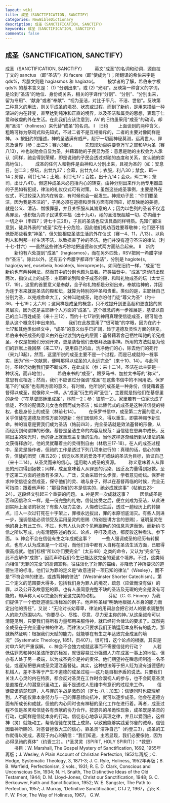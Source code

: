 ```yaml
---
layout: wiki
title: 成圣（SANCTIFICATION, SANCTIFY）
categories: NewBibleDictionary
description: 成圣（SANCTIFICATION, SANCTIFY）
keywords: 成圣（SANCTIFICATION, SANCTIFY）
comments: false
---
```


## 成圣（SANCTIFICATION, SANCTIFY）



成圣（SANCTIFICATION, SANCTIFY）
　　英文“成圣”的名词和动词，源自拉丁文的 sanctus （即“圣洁”）和 facere（即“使成为”）；所翻译的希伯来字是 qds%，希腊文则是 hagiasmos 和 hagiazo{。
　　按学者的了解，希伯来字根 qds% 的基本含义是： (1) “分别出来”，或 (2) “光明”。反映第一种含义的字词，是论到“圣洁”的地位、身份或关系，相关的字译作“分割”、“分别”、“分别出来，留为专用”、“献身”或者“奉献”、“视为圣洁，对比于平凡、不洁、世俗”。反映第二种意义的用法，则关乎成圣的境况、状态或过程，而到了新约，是用来描绘一种渐进的内在转变，直至达到纯净和正直的境界，以及圣洁和属灵的思想，表现于仁爱和敬虔的外在生活。在此我们应该注意到，AV 的旧约虽采用“成圣”的动词，却用“圣洁”（holiness）来代替“成圣”的名词。
Ⅰ　旧约
　　上面谈到的两种含义，粗略可称为祭司式和先知式，不过二者不是互相排斥的，二者的主要对像同样是神。
a. 按旧约的描述，神的圣洁满有威严，超乎一切而神秘莫测，远离世人、罪恶及世界（参：出三5；赛六3起）。
　　先知规劝百姓要尊万军之耶和华为圣（赛八13），神也说祂会自显为圣，并藉着祂的子民显为圣：意思是祂的主权会为人承认（同样，祂会得到荣耀，即是说祂的子民会透过对祂的态度和关系，宣认祂的崇高地位）。
　　成圣的任何人和物件是由神和人分别出来，且视为圣的（如：安息日，创二3；祭坛，出廿九37；会幕，出廿九44；衣服，利八30；禁食，珥一14；房屋，利廿七14；土地，利廿七17；百姓，出十九14；会众，珥二16；祭司，出廿八41）。但这种成圣未必包括内心的转变。由神分别出来作为祂专用器皿的子民如有犯规，律法的礼仪仪式可有对策。
b. 虽然这些成圣事例，主要是外在仪式，不过较深入的内在转变，有时候也会一起发生。神规劝子民：“你们要圣洁，因为我是圣洁的”，子民必须在道德和灵性方面有所回应，好反映祂的美德，就是公义、清洁、憎恨罪恶，并且关怀服从其旨意的人；因为以色列的圣者不仅远离罪恶，也积极为其子民谋求幸福（出十九4）。祂的圣洁既超越一切，亦内蕴于一切之中（申四7；诗七十三28），子民的圣洁也应该具备同样特质。先知们都注意到，徒具外表的“成圣”实在十分危险，因此他们规劝百姓要尊敬神；他们更不惜低贬那些看来“神圣”，但欠缺相应圣洁生活的外在仪式（赛一4、11，八13）。以色列人和列邦一样生活不洁，以致损害了神的圣洁。他们并没有遵守圣洁的律法（利十七-廿六）──虽然这些律法巧妙地把道德和仪式两方面结合起来。
Ⅱ　新约
　　新约有六处提到“成圣”（hagiasmos），而在另外四处，RSV把同一希腊字译作“圣洁”。除此以外，还有五个希腊字都译作“圣洁”，分别是 hagiote{s, hagio{syne{, eusebeia, hosiote{s, hieroprepe{s。如同在旧约一样，“成圣”在新约也有两种用法，然而其中的分别也颇为显著。符类福音中，“成圣”这动词出现两次，指仪式上的成圣：主耶稣论到叫金子成圣的殿，和叫礼物成圣的坛（太廿三17、19）。这里的首要意义是奉献，金子和礼物都是分别出来，奉献给神的，并因为连于本来就是圣洁的殿和坛，就算为特别的神圣和贵重。类似的是，主耶稣自己分别为圣，以完成舍命大工，父神叫祂成圣，祂亦吩付门徒“尊父为圣”（约十36，十七19；太六9）；这同样是成圣的概念，只不过提升到更高超和更直接的属灵层次，因为这是主耶稣个人方面的“成圣”。这个概念的再一步推展是，基督以自己的血叫百姓成圣（来十三12），而约十七17讲到神用真理使信徒成圣，很可能也是从这个概念引申出来的。
　　我们在此故意用了“很可能”的字眼，因为在约十七17和其他类似经文中，“成圣”的意义似乎已扩阔，趋于道德及灵性方面的转变。希伯来书把成圣的意义由外在过渡到内在的层面：基督藉着舍己牺牲叫祂的弟兄成圣，不仅是把他们分别开来，更是装备他们去敬拜及服事神。所用的方法就是为他们的罪献上挽回祭（来二17），更用自己的血，洗净他们的心，除去他们的死行（来九13起）。然而，这里所说的成圣主要不是一个过程，而是已成就的一桩事实，因为“他一次献祭，便叫那得以成圣的人永远完全”（来十10、14）。与此同时，圣经仍劝勉我们要不断成圣，在此成长（参：来十二14，圣洁在此主要是一种状况，而非地位）。
　　希伯来书的“成圣”，跟罗马书、加拉太书等的“称义”，意思有点相近；然而，我们不应该过分强调“成圣”在这些书信中的不同用法。保罗笔下的“成圣”也有两方面的意义。有时候，他所说的成圣是一种身份，信徒藉着基督得以成圣，就像称义一样。从“成圣”衍生的词“圣徒”，主要就是指他们在基督里的身份（“在基督耶稣里成圣”，林前一2；参：彼前一2）。家里若有一位家长成了信徒，不信的配偶及儿女也会因而成为圣洁；如此替代式的成圣是这种非信徒的特权，也是身份上的成圣（林前七14）。
　　在保罗书信中，成圣第二方面的意义，关乎信徒在道德及灵性方面的更新：他们因信称义，得以重生，即蒙神赐予新生命。神的旨意是要我们成为圣洁（帖前四3），完全圣洁就是效法基督的形像，从而经历到何谓神的形像。基督是圣洁生命的内容及规范：当信徒在恩典中成长，反照出主的荣光时，他的身上就重现主复活的生命。当他这样逐渐经历到从律法的条文获得释放时，他的灵就藉着主的灵得到自由（林后三17-18）。在人的成圣过程中，圣灵是操作者，但祂的工作是透过下列几项来进行的：真理的话，信心的祷告，信徒的团契（弗五26）；信徒以圣灵的爱及不可或缺的圣洁为目标，验证自己（来十二14）。从圣灵而来的信心，运用助人成圣的资源。
　　称义意味着人从罪恶的刑罚得到拯救；同样，成圣意味着人从罪恶的污染、困乏及力量得到拯救。至于这第二方面的拯救有多深入、广泛，又会采取什么步骤，学者意见纷纭。保罗祈求神使信徒全然成圣，保守他们的灵、魂与身子，得以在基督再临的时候，完全无可指摘；跟着他声称：“那召你们的本是信实的，祂必成就这事”（帖前五23-24）。这段经文引起三个重要的问题。
a. 神是否一次成就这事？
　　因信成圣是否和因信称义一样，是一份完整的礼物，信徒接受之后，便立刻成为圣洁，从此进到实际上圣洁的状况？有些人极力主张，人悔改归主后，透过一趟经历上的转捩点，旧人一次过钉死在十字架上，罪根永远拔出，罪的本原彻底消灭。有些人则进一步，强调信徒必须领受及运用圣灵的恩赐（特别是讲方言的恩赐），证明圣灵在他的身上有此工作。不过，也有人认为这个见解跟新约的信息背道而驰，而新约书信之所以写成，内有清楚陈述的教义、论点、呼吁及规劝，都反驳这种看法。参下面。
b. 神会不会在信徒有生之年成就这事？
　　一些人强调成圣的经历有转捩点，也有人认为成圣是一个过程，而他们当中都有人自称在圣洁生活方面，已取得很高成就。他们标榜“所以你们要完全”（太五48）之类的命令，又认为“完全”在此不应解作“成熟”，因而声称我们今生已能达致完全的爱这个境界。不过，这类倾向相信“无罪的完全”的高调宣称，往往淡化了对罪的描绘，亦降低了神所要求的道德生活的标准。他们认为罪的定义是“故意违背一项已知的律法”（Wesley），而不是“不符合神的律法，或违背神的律法”（Westminster Shorter Catechism）。第二个定义的范围要大得多，包括我们身为罪人的境况，疏忽（应做而没有做）的罪，以及公开及故意犯的罪。也有人虽同意完整不缺的圣洁及无瑕的完全是没有可能的，却声称人可以完全拥有爱这完美的动机。
　　芬尼（C. G. Finney）为我们提供了一个低贬道德生活标准的例子。他声称圣经“明确地根据人本身的能力而定出他的责任”，又说：“无论对长幼尊卑，律法的用词总会把它对人的要求调整到人的能力范围以内。‘你要尽心、尽性、尽意、尽力爱主你的神。’从这条诫命可以清楚见到，只要我们将所有力量都用来服侍神，就已经符合律法的要求了。既然完全成圣在于完全遵守神的律法，而律法又只要求我们正确运用本身所有的能力，那就断然证明：根据我们天赋的能力，就能够在有生之年达致完全成圣的境况”（Systematic Theology, 1851，页407）。很可惜，这个论点的根据，其实是对申六5的严重误解。
c. 神会不会独力成就这事而不需要信徒的行动？
　　人若低估罪恶和神对圣洁所定的标准，就很容易过分强调人力在成圣一事上的地位。但亦有人处于另一极端，以为成圣完全是神的责任。他们期望神在瞬息间制造一名圣徒，或逐渐把恩典或圣灵灌注基督徒。其实，这种想法等于把人贬为没有道德感的机械人，差不多等于产生不道德的成圣过程──这乃是自相矛盾的说法。只要我们关注人心灵的内在特质，都会反对圣灵在工作时会漠视人的参与，也不会同意圣灵是直接在人的潜意识里动工，而不是透过人思维中有意识的过程来工作。
　　信徒应该清楚知道，人与罪的争战是激烈的（罗七-八；加五）；信徒同时也应理解到，人不能仅靠本身努力与一己的罪恶倾向抗冲，就可以逐步成圣。他会在道德方面有所成长和成就，但他的内心同时也有神秘的圣化工作在进行着。再者，成圣过程不仅是圣灵和信徒各有贡献的协力合作。按恩典的吊诡性现象，成圣既是圣灵的行动，也同样是信徒本身的行动。信徒忠心地承认真理之律，并且以爱回应，这样神（灵）就能动工，帮助信徒在灵性上成熟，以致他能够实践爱邻舍的诫命。信徒因着神所赐的、对基督拯救大工的信心，靠圣灵“洁净自己”（约壹三3），成圣的工作就得以完成，表现于内心的确信：“我们知道，主若显现，我们必要像祂，因为必得见祂的真体”（约壹三2）。（*圣灵灵（SPIRIT, HOLY SPIRIT）}：*救恩）
　　书目：W. Marshall, The Gospel Mystery of Sanctification,
1692, 1955年再版；J. Wesley, A Plain Account of
Christian Perfection, 1952年再版；C. Hodge, Systematic Theology, 3, 1871-3; J. C. Ryle, Holiness, 1952年再版；B. B. Warfield, Perfectionism, 2 vols., 1931; R. E. D. Clark, Conscious and Unconscious Sin, 1934; N. H. Snaith, The Distinctive Ideas of the Old Testament,
1944; D. M. Lloyd-Jones, Christ our
Sanctification, 1948; G. C. Berkouwer, Faith
and Sanctification, 1952; W. E. Sangster, The Path to Perfection, 1957; J. Murray, 'Definitive
Sanctification', CTJ 2, 1967，页5; K. F. W. Prior, The Way of Holiness, 1967。
G.W.





